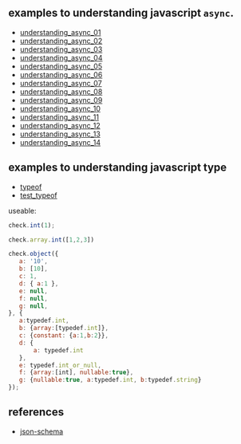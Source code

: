 

## examples to understanding javascript `async`.

* [understanding_async_01](https://github.com/fanfeilong/jsasync/blob/master/code/understanding_async/understanding_async_01.js)
* [understanding_async_02](https://github.com/fanfeilong/jsasync/blob/master/code/understanding_async/understanding_async_02.js)
* [understanding_async_03](https://github.com/fanfeilong/jsasync/blob/master/code/understanding_async/understanding_async_03.js)
* [understanding_async_04](https://github.com/fanfeilong/jsasync/blob/master/code/understanding_async/understanding_async_04.js)
* [understanding_async_05](https://github.com/fanfeilong/jsasync/blob/master/code/understanding_async/understanding_async_05.js)
* [understanding_async_06](https://github.com/fanfeilong/jsasync/blob/master/code/understanding_async/understanding_async_06.js)
* [understanding_async_07](https://github.com/fanfeilong/jsasync/blob/master/code/understanding_async/understanding_async_07.js)
* [understanding_async_08](https://github.com/fanfeilong/jsasync/blob/master/code/understanding_async/understanding_async_08.js)
* [understanding_async_09](https://github.com/fanfeilong/jsasync/blob/master/code/understanding_async/understanding_async_09.js)
* [understanding_async_10](https://github.com/fanfeilong/jsasync/blob/master/code/understanding_async/understanding_async_10.js)
* [understanding_async_11](https://github.com/fanfeilong/jsasync/blob/master/code/understanding_async/understanding_async_11.js)
* [understanding_async_12](https://github.com/fanfeilong/jsasync/blob/master/code/understanding_async/understanding_async_12.js)
* [understanding_async_13](https://github.com/fanfeilong/jsasync/blob/master/code/understanding_async/understanding_async_13.js)
* [understanding_async_14](https://github.com/fanfeilong/jsasync/blob/master/code/understanding_async/understanding_async_14.js)


## examples to understanding javascript type
* [typeof](https://github.com/fanfeilong/jsasync/blob/master/code/understanding_jstype/typeof.js)
* [test_typeof](https://github.com/fanfeilong/jsasync/blob/master/code/understanding_jstype/test_typeof.js)

useable:
```javascript
check.int(1); 

check.array.int([1,2,3])

check.object({ 
   a: '10',
   b: [10],
   c: 1,
   d: { a:1 },
   e: null,
   f: null,
   g: null,
}, {
   a:typedef.int,
   b: {array:[typedef.int]}, 
   c: {constant: {a:1,b:2}}, 
   d: {
       a: typedef.int
   },
   e: typedef.int_or_null, 
   f: {array:[int], nullable:true},
   g: {nullable:true, a:typedef.int, b:typedef.string}
});
```

## references
* [json-schema](https://json-schema.org/learn/getting-started-step-by-step.html)
